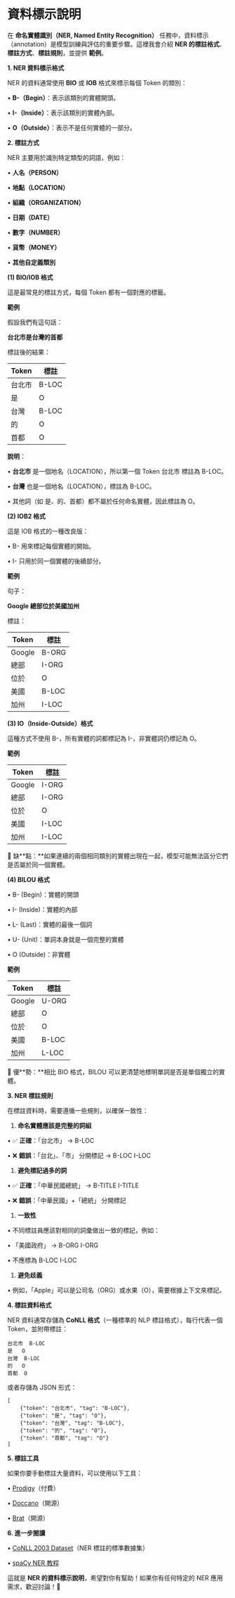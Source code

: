 # 資料標示說明
在 **命名實體識別（NER, Named Entity Recognition）** 任務中，資料標示（annotation）是模型訓練與評估的重要步驟。這裡我會介紹 **NER 的標註格式**、**標註方式**、**標註規則**，並提供 **範例**。

**1. NER 資料標示格式**

NER 的資料通常使用 **BIO** 或 **IOB** 格式來標示每個 Token 的類別：

• **B-（Begin）**：表示該類別的實體開頭。

• **I-（Inside）**：表示該類別的實體內部。

• **O（Outside）**：表示不是任何實體的一部分。

**2. 標註方式**

NER 主要用於識別特定類型的詞語，例如：

• **人名（PERSON）**

• **地點（LOCATION）**

• **組織（ORGANIZATION）**

• **日期（DATE）**

• **數字（NUMBER）**

• **貨幣（MONEY）**

• **其他自定義類別**

**(1) BIO/IOB 格式**

這是最常見的標註方式，每個 Token 都有一個對應的標籤。

**範例**

假設我們有這句話：

**台北市是台灣的首都**

標註後的結果：

| **Token** | **標註** |
| --------- | ------ |
| 台北市       | B-LOC  |
| 是         | O      |
| 台灣        | B-LOC  |
| 的         | O      |
| 首都        | O      |

**說明**：

• **台北市** 是一個地名（LOCATION），所以第一個 Token 台北市 標註為 B-LOC。

• **台灣** 也是一個地名（LOCATION），標註為 B-LOC。

• 其他詞（如 是、的、首都）都不屬於任何命名實體，因此標註為 O。

**(2) IOB2 格式**

這是 IOB 格式的一種改良版：

• B- 用來標記每個實體的開始。

• I- 只用於同一個實體的後續部分。

**範例**

句子：

**Google 總部位於美國加州**

標註：

| **Token** | **標註** |
| --------- | ------ |
| Google    | B-ORG  |
| 總部        | I-ORG  |
| 位於        | O      |
| 美國        | B-LOC  |
| 加州        | I-LOC  |

**(3) IO（Inside-Outside）格式**

這種方式不使用 B-，所有實體的詞都標記為 I-，非實體詞仍標記為 O。

**範例**

| **Token** | **標註** |
| --------- | ------ |
| Google    | I-ORG  |
| 總部        | I-ORG  |
| 位於        | O      |
| 美國        | I-LOC  |
| 加州        | I-LOC  |

📌 缺**點：**如果連續的兩個相同類別的實體出現在一起，模型可能無法區分它們是否屬於同一個實體。

**(4) BILOU 格式**

• B- (Begin)：實體的開頭

• I- (Inside)：實體的內部

• L- (Last)：實體的最後一個詞

• U- (Unit)：單詞本身就是一個完整的實體

• O (Outside)：非實體

**範例**

| **Token** | **標註** |
| --------- | ------ |
| Google    | U-ORG  |
| 總部        | O      |
| 位於        | O      |
| 美國        | B-LOC  |
| 加州        | L-LOC  |

📌 優**勢：**相比 BIO 格式，BILOU 可以更清楚地標明單詞是否是單個獨立的實體。

**3. NER 標註規則**

在標註資料時，需要遵循一些規則，以確保一致性：


1. **命名實體應該是完整的詞組**

• ✅ **正確**：「台北市」 → B-LOC

• ❌ **錯誤**：「台北」、「市」 分開標記 → B-LOC I-LOC


1. **避免標記過多的詞**

• ✅ **正確**：「中華民國總統」 → B-TITLE I-TITLE

• ❌ **錯誤**：「中華民國」+「總統」 分開標記


1. **一致性**

• 不同標註員應該對相同的詞彙做出一致的標記，例如：

• 「美國政府」 → B-ORG I-ORG

• 不應標為 B-LOC I-LOC


1. **避免歧義**

• 例如，「Apple」可以是公司名（ORG）或水果（O），需要根據上下文來標記。

**4. 標註資料格式**

NER 資料通常存儲為 **CoNLL 格式**（一種標準的 NLP 標註格式），每行代表一個 Token，並附帶標註：

```other
台北市  B-LOC
是   O
台灣  B-LOC
的   O
首都  O
```


或者存儲為 JSON 形式：

```other
[
    {"token": "台北市", "tag": "B-LOC"},
    {"token": "是", "tag": "O"},
    {"token": "台灣", "tag": "B-LOC"},
    {"token": "的", "tag": "O"},
    {"token": "首都", "tag": "O"}
]
```


**5. 標註工具**

如果你要手動標註大量資料，可以使用以下工具：

• [Prodigy](https://prodi.gy/)（付費）

• [Doccano](https://github.com/doccano/doccano)（開源）

• [Brat](https://brat.nlplab.org/)（開源）

**6. 進一步閱讀**

• [CoNLL 2003 Dataset](https://www.clips.uantwerpen.be/conll2003/)（NER 標註的標準數據集）

• [spaCy NER 教程](https://spacy.io/usage/training#ner)

這就是 **NER 的資料標示說明**，希望對你有幫助！如果你有任何特定的 NER 應用需求，歡迎討論！🚀
